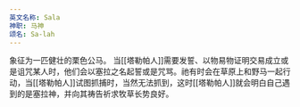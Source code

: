 ```yaml
---
英文名称: Sala
神职: 马神
颂名: Sa-lah
---
```

象征为一匹健壮的栗色公马。 当[[塔勒帕人]]需要发誓、以物易物证明交易成立或是诅咒某人时，他们会以塞拉之名起誓或是咒骂。祂有时会在草原上和野马一起行动，当[[塔勒帕人]]试图抓捕时，当然无法抓到，这时[[塔勒帕人]]就会明白自己遇到的是塞拉神，并向其祷告祈求牧草长势良好。